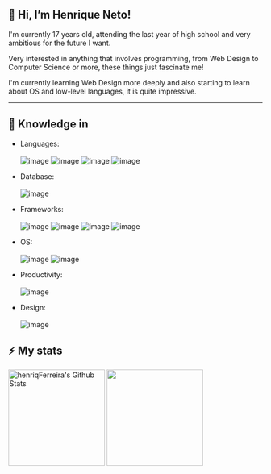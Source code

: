 ## 👋 Hi, I’m Henrique Neto!

I'm currently 17 years old, attending the last year of high school and very ambitious for the future I want.

Very interested in anything that involves programming, from Web Design to Computer Science or more, these things just fascinate me!

I'm currently learning Web Design more deeply and also starting to learn about OS and low-level languages, it is quite impressive.

---

## 📖 Knowledge in
  - Languages: <br><br>
    ![image](https://img.shields.io/badge/HTML5-E34F26?style=for-the-badge&logo=html5&logoColor=white)
    ![image](https://img.shields.io/badge/CSS3-1572B6?style=for-the-badge&logo=css3&logoColor=white)
    ![image](https://img.shields.io/badge/JavaScript-323330?style=for-the-badge&logo=javascript&logoColor=F7DF1E)
    ![image](https://img.shields.io/badge/PHP-777BB4?style=for-the-badge&logo=php&logoColor=white)
    
  - Database: <br><br>
    ![image](https://img.shields.io/badge/MySQL-00000F?style=for-the-badge&logo=mysql&logoColor=white)
   
  - Frameworks: <br><br>
    ![image](https://img.shields.io/badge/Bootstrap-563D7C?style=for-the-badge&logo=bootstrap&logoColor=white)
    ![image](https://img.shields.io/badge/jQuery-0769AD?style=for-the-badge&logo=jquery&logoColor=white)
    ![image](https://img.shields.io/badge/Git-F05032?style=for-the-badge&logo=git&logoColor=white)
    ![image](https://img.shields.io/badge/Font_Awesome-339AF0?style=for-the-badge&logo=fontawesome&logoColor=white)
    
  - OS: <br><br>
    ![image](https://img.shields.io/badge/Windows-0078D6?style=for-the-badge&logo=windows&logoColor=white)
    ![image](https://img.shields.io/badge/Ubuntu-E95420?style=for-the-badge&logo=ubuntu&logoColor=white)

  - Productivity: <br><br>
    ![image](https://img.shields.io/badge/Trello-0052CC?style=for-the-badge&logo=trello&logoColor=white)
  
  - Design: <br><br>
    ![image](https://img.shields.io/badge/Figma-F24E1E?style=for-the-badge&logo=figma&logoColor=white)
## ⚡ My stats
<div>
  <img height="191em" alt="henriqFerreira's Github Stats" src="https://github-readme-stats.vercel.app/api?username=henriqFerreira&show_icons=true&hine_border=true&theme=dracula"/>
  <img height="191em" lt="henriqFerreira's Top Langs" src="https://github-readme-stats.vercel.app/api/top-langs/?username=henriqFerreira&layout=compact&theme=dracula"/>
</div>

<!---
henriqFerreira/henriqFerreira is a ✨ special ✨ repository because its `README.md` (this file) appears on your GitHub profile.
You can click the Preview link to take a look at your changes.
--->
